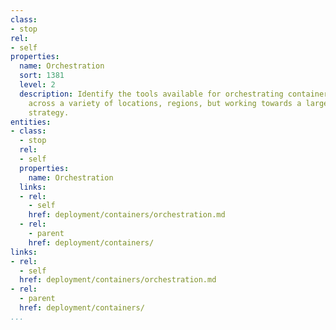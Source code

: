 ```yaml
---
class:
- stop
rel:
- self
properties:
  name: Orchestration
  sort: 1381
  level: 2
  description: Identify the tools available for orchestrating container deployment
    across a variety of locations, regions, but working towards a larger API lifecycle
    strategy.
entities:
- class:
  - stop
  rel:
  - self
  properties:
    name: Orchestration
  links:
  - rel:
    - self
    href: deployment/containers/orchestration.md
  - rel:
    - parent
    href: deployment/containers/
links:
- rel:
  - self
  href: deployment/containers/orchestration.md
- rel:
  - parent
  href: deployment/containers/
...
```

